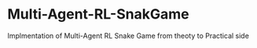 # Multi-Agent-RL-SnakGame
Implmentation of Multi-Agent RL Snake Game from theoty to Practical side 
